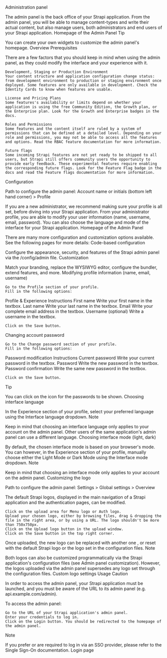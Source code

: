 Administration panel

The admin panel is the back office of your Strapi application. From the admin panel, you will be able to manage content-types and write their actual content, but also manage users, both administrators and end users of your Strapi application.
Homepage of the Admin Panel
Tip

You can create your own widgets to customize the admin panel's homepage.
Overview
Prerequisites

There are a few factors that you should keep in mind when using the admin panel, as they could modify the interface and your experience with it.

    Development, Staging or Production Environment
    Your content structure and application configuration change status: from development environment to production or staging environment once deployed. Some features are only available in development. Check the Identity Cards to know when features are usable.

    License and Pricing Plans
    Some features's availability or limits depend on whether your application is using the free Community Edition, the Growth plan, or the Enterprise plan. Look for the Growth and Enterprise badges in the docs.

    Roles and Permissions
    Some features and the content itself are ruled by a system of permissions that can be defined at a detailed level. Depending on your role and permissions, you may not be able to access all the features and options. Read the RBAC feature documentation for more information.

    Future flags
    Some incoming Strapi features are not yet ready to be shipped to all users, but Strapi still offers community users the opportunity to provide early feedback. These experimental features require enabling the corresponding future flags. Look for the Feature Flag badge in the docs and read the Feature flags documentation for more information.

Configuration

Path to configure the admin panel: Account name or initials (bottom left hand corner) > Profile

If you are a new administrator, we recommend making sure your profile is all set, before diving into your Strapi application. From your administrator profile, you are able to modify your user information (name, username, email, password). You can also choose the language and mode of the interface for your Strapi application.
Homepage of the Admin Panel

There are many more configuration and customization options available. See the following pages for more details:
Code-based configuration

Configure the appearance, security, and features of the Strapi admin panel via the /config/admin file.
Customization

Match your branding, replace the WYSIWYG editor, configure the bundler, extend features, and more.
Modifying profile information (name, email, username)

    Go to the Profile section of your profile.
    Fill in the following options:

Profile & Experience	Instructions
First name	Write your first name in the textbox.
Last name	Write your last name in the textbox.
Email	Write your complete email address in the textbox.
Username	(optional) Write a username in the textbox.

    Click on the Save button.

Changing account password

    Go to the Change password section of your profile.
    Fill in the following options:

Password modification	Instructions
Current password	Write your current password in the textbox.
Password	Write the new password in the textbox.
Password confirmation	Write the same new password in the textbox.

    Click on the Save button.

Tip

You can click on the icon for the passwords to be shown.
Choosing interface language

In the Experience section of your profile, select your preferred language using the Interface language dropdown.
Note

Keep in mind that choosing an interface language only applies to your account on the admin panel. Other users of the same application's admin panel can use a different language.
Choosing interface mode (light, dark)

By default, the chosen interface mode is based on your browser's mode. You can however, in the Experience section of your profile, manually choose either the Light Mode or Dark Mode using the Interface mode dropdown.
Note

Keep in mind that choosing an interface mode only applies to your account on the admin panel.
Customizing the logo

Path to configure the admin panel: Settings > Global settings > Overview

The default Strapi logos, displayed in the main navigation of a Strapi application and the authentication pages, can be modified.

    Click on the upload area for Menu logo or Auth logo.
    Upload your chosen logo, either by browsing files, drag & dropping the file in the right area, or by using a URL. The logo shouldn't be more than 750x750px.
    Click on the Upload logo button in the upload window.
    Click on the Save button in the top right corner.

Once uploaded, the new logo can be replaced with another one , or reset with the default Strapi logo or the logo set in the configuration files.
Note

Both logos can also be customized programmatically via the Strapi application's configuration files (see Admin panel customization). However, the logos uploaded via the admin panel supersedes any logo set through the configuration files.
Custom logo settings Usage
Caution

In order to access the admin panel, your Strapi application must be launched, and you must be aware of the URL to its admin panel (e.g. api.example.com/admin).

To access the admin panel:

    Go to the URL of your Strapi application's admin panel.
    Enter your credentials to log in.
    Click on the Login button. You should be redirected to the homepage of the admin panel.

Note

If you prefer or are required to log in via an SSO provider, please refer to the Single Sign-On documentation.
Login page